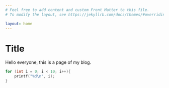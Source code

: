 ```yaml
---
# Feel free to add content and custom Front Matter to this file.
# To modify the layout, see https://jekyllrb.com/docs/themes/#overriding-theme-defaults

layout: home
---
```


# Title

Hello everyone, this is a page of my blog. 

```c++
for (int i = 0; i < 10; i++){
    printf("%d\n", i);
}
```


